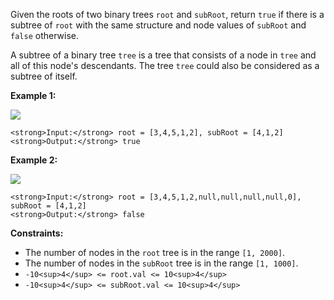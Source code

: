 Given the roots of two binary trees `root` and `subRoot`, return `true` if there is a subtree of `root` with the same structure and node values of `subRoot` and `false` otherwise.

A subtree of a binary tree `tree` is a tree that consists of a node in `tree` and all of this node's descendants. The tree `tree` could also be considered as a subtree of itself.

**Example 1:**

![](https://assets.leetcode.com/uploads/2021/04/28/subtree1-tree.jpg)

```
<strong>Input:</strong> root = [3,4,5,1,2], subRoot = [4,1,2]
<strong>Output:</strong> true
```

**Example 2:**

![](https://assets.leetcode.com/uploads/2021/04/28/subtree2-tree.jpg)

```
<strong>Input:</strong> root = [3,4,5,1,2,null,null,null,null,0], subRoot = [4,1,2]
<strong>Output:</strong> false
```

**Constraints:**

-   The number of nodes in the `root` tree is in the range `[1, 2000]`.
-   The number of nodes in the `subRoot` tree is in the range `[1, 1000]`.
-   `-10<sup>4</sup> <= root.val <= 10<sup>4</sup>`
-   `-10<sup>4</sup> <= subRoot.val <= 10<sup>4</sup>`